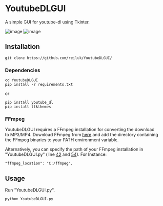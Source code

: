 # YoutubeDLGUI
A simple GUI for youtube-dl using Tkinter.

![image](https://user-images.githubusercontent.com/92184648/148385686-13af2ca3-d184-4aab-98be-c26693f89746.png) ![image](https://user-images.githubusercontent.com/92184648/148389036-bc71d862-acea-46ba-b3e4-37c28986132f.png)


## Installation
    git clone https://github.com/reiluk/YoutubeDLGUI/
### Dependencies
    cd YoutubeDLGUI
    pip install -r requirements.txt
or
    
    pip install youtube_dl
    pip install ttkthemes
### FFmpeg
YoutubeDLGUI requires a FFmpeg installation for converting the download to MP3/MP4.
Download FFmpeg from [here](https://www.ffmpeg.org/download.html) and add the directory containing the FFmpeg binaries to your PATH environment variable.

Alternatively, you can specify the path of your FFmpeg installation in "YoutubeDLGUI.py" (line [42](https://github.com/reiluk/YoutubeDLGUI/blob/377f92922004a508d8d38bcbc03cec7e3c4568cb/YoutubeDLGUI.py#L42) and [54](https://github.com/reiluk/YoutubeDLGUI/blob/377f92922004a508d8d38bcbc03cec7e3c4568cb/YoutubeDLGUI.py#L54)).
For Instance:

    "ffmpeg_location": "C:/ffmpeg",
    
## Usage
Run "YoutubeDLGUI.py".
    
    python YoutubeDLGUI.py
